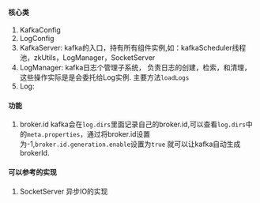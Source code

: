 #### 核心类

1. KafkaConfig
2. LogConfig
3. KafkaServer: kafka的入口，持有所有组件实例,如：kafkaScheduler线程池，zkUtils，LogManager，SocketServer
4. LogManager: kafka日志个管理子系统， 负责日志的创建，检索，和清理，这些操作实际是是会委托给Log实例.
主要方法`loadLogs`
5. Log: 

#### 功能

1. broker.id
   kafka会在`log.dirs`里面记录自己的broker.id,可以查看`log.dirs`中的`meta.properties`，通过将broker.id设置为-1,`broker.id.generation.enable`设置为`true`
   就可以让kafka自动生成brokerId.

#### 可以参考的实现

1. SocketServer 异步IO的实现



